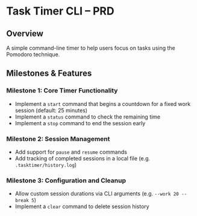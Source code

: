 # Task Timer CLI – PRD

## Overview
A simple command-line timer to help users focus on tasks using the Pomodoro technique.

## Milestones & Features

### Milestone 1: Core Timer Functionality
- Implement a `start` command that begins a countdown for a fixed work session (default: 25 minutes)
- Implement a `status` command to check the remaining time
- Implement a `stop` command to end the session early

### Milestone 2: Session Management
- Add support for `pause` and `resume` commands
- Add tracking of completed sessions in a local file (e.g. `.tasktimer/history.log`)

### Milestone 3: Configuration and Cleanup
- Allow custom session durations via CLI arguments (e.g. `--work 20 --break 5`)
- Implement a `clear` command to delete session history


